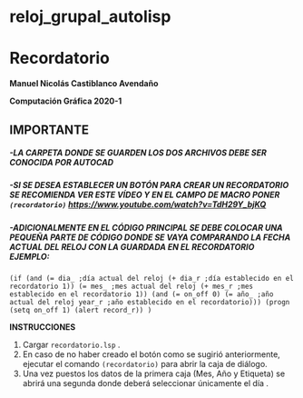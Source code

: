 # reloj_grupal_autolisp
# Recordatorio

**Manuel Nicolás Castiblanco Avendaño**

**Computación Gráfica 2020-1**

## **IMPORTANTE**
##### -LA CARPETA DONDE SE GUARDEN LOS DOS ARCHIVOS DEBE SER CONOCIDA POR AUTOCAD
##### -SI SE DESEA ESTABLECER UN BOTÓN PARA CREAR UN RECORDATORIO SE RECOMIENDA VER ESTE VÍDEO Y EN EL CAMPO DE MACRO PONER `(recordatorio)` https://www.youtube.com/watch?v=TdH29Y_bjKQ
##### -ADICIONALMENTE EN EL CÓDIGO PRINCIPAL SE DEBE COLOCAR UNA PEQUEÑA PARTE DE CÓDIGO DONDE SE VAYA COMPARANDO LA FECHA ACTUAL DEL RELOJ CON LA GUARDADA EN EL RECORDATORIO EJEMPLO: 

`(if (and (= dia_ ;día actual del reloj (+ dia_r ;día establecido en el recordatorio 1)) (= mes_ ;mes actual del reloj (+ mes_r ;mes establecido en el recordatorio 1)) (and (= on_off 0) (= año_ ;año actual del reloj year_r ;año establecido en el recordatorio))) (progn (setq on_off 1) (alert record_r))
		  )`

 **INSTRUCCIONES**
1. Cargar `recordatorio.lsp` .
2. En caso de no haber creado el botón como se sugirió anteriormente, ejecutar el comando `(recordatorio)` para abrir la caja de diálogo. 
3. Una vez puestos los datos de la primera caja (Mes, Año y Etiqueta) se abrirá una segunda donde deberá seleccionar únicamente el día .
